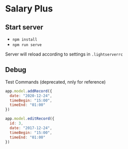 # Salary Plus

## Start server

- `npm install`
- `npm run serve`

Server will reload according to settings in `.lightserverrc`

## Debug

Test Commands (deprecated, nnly for reference)

```js
app.model.addRecord({
  date: "2020-12-24",
  timeBegin: "15:00",
  timeEnd: "01:00"
})
```

```js
app.model.editRecord({
  id: 3,
  date: "2017-12-24",
  timeBegin: "15:00",
  timeEnd: "01:00"
})
```